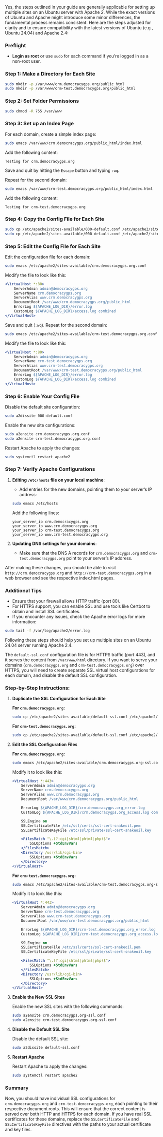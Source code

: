 Yes, the steps outlined in your guide are generally applicable for setting up multiple sites on an Ubuntu server with Apache 2. While the exact versions of Ubuntu and Apache might introduce some minor differences, the fundamental process remains consistent. Here are the steps adjusted for clarity and to ensure compatibility with the latest versions of Ubuntu (e.g., Ubuntu 24.04) and Apache 2.4:

### Preflight
- **Login as root** or use `sudo` for each command if you're logged in as a non-root user.

### Step 1: Make a Directory for Each Site

```sh
sudo mkdir -p /var/www/crm.democracygps.org/public_html
sudo mkdir -p /var/www/crm-test.democracygps.org/public_html
```

### Step 2: Set Folder Permissions

```sh
sudo chmod -R 755 /var/www
```

### Step 3: Set up an Index Page

For each domain, create a simple index page:

```sh
sudo emacs /var/www/crm.democracygps.org/public_html/index.html
```

Add the following content:

```
Testing for crm.democracygps.org
```

Save and quit by hitting the `Escape` button and typing `:wq`.

Repeat for the second domain:

```sh
sudo emacs /var/www/crm-test.democracygps.org/public_html/index.html
```

Add the following content:

```
Testing for crm-test.democracygps.org
```

### Step 4: Copy the Config File for Each Site

```sh
sudo cp /etc/apache2/sites-available/000-default.conf /etc/apache2/sites-available/crm.democracygps.org.conf
sudo cp /etc/apache2/sites-available/000-default.conf /etc/apache2/sites-available/crm-test.democracygps.org.conf
```

### Step 5: Edit the Config File for Each Site

Edit the configuration file for each domain:

```sh
sudo emacs /etc/apache2/sites-available/crm.democracygps.org.conf
```

Modify the file to look like this:

```apache
<VirtualHost *:80>
    ServerAdmin admin@democracygps.org
    ServerName crm.democracygps.org
    ServerAlias www.crm.democracygps.org
    DocumentRoot /var/www/crm.democracygps.org/public_html
    ErrorLog ${APACHE_LOG_DIR}/error.log
    CustomLog ${APACHE_LOG_DIR}/access.log combined
</VirtualHost>
```

Save and quit (`:wq`). Repeat for the second domain:

```sh
sudo emacs /etc/apache2/sites-available/crm-test.democracygps.org.conf
```

Modify the file to look like this:

```apache
<VirtualHost *:80>
    ServerAdmin admin@democracygps.org
    ServerName crm-test.democracygps.org
    ServerAlias www.crm-test.democracygps.org
    DocumentRoot /var/www/crm-test.democracygps.org/public_html
    ErrorLog ${APACHE_LOG_DIR}/error.log
    CustomLog ${APACHE_LOG_DIR}/access.log combined
</VirtualHost>
```

### Step 6: Enable Your Config File

Disable the default site configuration:

```sh
sudo a2dissite 000-default.conf
```

Enable the new site configurations:

```sh
sudo a2ensite crm.democracygps.org.conf
sudo a2ensite crm-test.democracygps.org.conf
```

Restart Apache to apply the changes:

```sh
sudo systemctl restart apache2
```

### Step 7: Verify Apache Configurations

1. **Editing `/etc/hosts` file on your local machine**:
   - Add entries for the new domains, pointing them to your server’s IP address:

   ```sh
   sudo emacs /etc/hosts
   ```

   Add the following lines:

   ```
   your_server_ip crm.democracygps.org
   your_server_ip www.crm.democracygps.org
   your_server_ip crm-test.democracygps.org
   your_server_ip www.crm-test.democracygps.org
   ```

2. **Updating DNS settings for your domains**:
   - Make sure that the DNS A records for `crm.democracygps.org` and `crm-test.democracygps.org` point to your server’s IP address.

After making these changes, you should be able to visit `http://crm.democracygps.org` and `http://crm-test.democracygps.org` in a web browser and see the respective index.html pages.

### Additional Tips

- Ensure that your firewall allows HTTP traffic (port 80).
- For HTTPS support, you can enable SSL and use tools like Certbot to obtain and install SSL certificates.
- If you encounter any issues, check the Apache error logs for more information:

```sh
sudo tail -f /var/log/apache2/error.log
```

Following these steps should help you set up multiple sites on an Ubuntu 24.04 server running Apache 2.4.



The `default-ssl.conf` configuration file is for HTTPS traffic (port 443), and it serves the content from `/var/www/html` directory. If you want to serve your domains (`crm.democracygps.org` and `crm-test.democracygps.org`) over HTTPS, you will need to create separate SSL virtual host configurations for each domain, and disable the default SSL configuration.

### Step-by-Step Instructions:

1. **Duplicate the SSL Configuration for Each Site**

   **For `crm.democracygps.org`:**
   ```sh
   sudo cp /etc/apache2/sites-available/default-ssl.conf /etc/apache2/sites-available/crm.democracygps.org-ssl.conf
   ```

   **For `crm-test.democracygps.org`:**
   ```sh
   sudo cp /etc/apache2/sites-available/default-ssl.conf /etc/apache2/sites-available/crm-test.democracygps.org-ssl.conf
   ```

2. **Edit the SSL Configuration Files**

   **For `crm.democracygps.org`:**
   ```sh
   sudo emacs /etc/apache2/sites-available/crm.democracygps.org-ssl.conf
   ```

   Modify it to look like this:
   ```apache
   <VirtualHost *:443>
       ServerAdmin admin@democracygps.org
       ServerName crm.democracygps.org
       ServerAlias www.crm.democracygps.org
       DocumentRoot /var/www/crm.democracygps.org/public_html

       ErrorLog ${APACHE_LOG_DIR}/crm.democracygps.org_error.log
       CustomLog ${APACHE_LOG_DIR}/crm.democracygps.org_access.log combined

       SSLEngine on
       SSLCertificateFile /etc/ssl/certs/ssl-cert-snakeoil.pem
       SSLCertificateKeyFile /etc/ssl/private/ssl-cert-snakeoil.key

       <FilesMatch "\.(?:cgi|shtml|phtml|php)$">
           SSLOptions +StdEnvVars
       </FilesMatch>
       <Directory /usr/lib/cgi-bin>
           SSLOptions +StdEnvVars
       </Directory>
   </VirtualHost>
   ```

   **For `crm-test.democracygps.org`:**
   ```sh
   sudo emacs /etc/apache2/sites-available/crm-test.democracygps.org-ssl.conf
   ```

   Modify it to look like this:
   ```apache
   <VirtualHost *:443>
       ServerAdmin admin@democracygps.org
       ServerName crm-test.democracygps.org
       ServerAlias www.crm-test.democracygps.org
       DocumentRoot /var/www/crm-test.democracygps.org/public_html

       ErrorLog ${APACHE_LOG_DIR}/crm-test.democracygps.org_error.log
       CustomLog ${APACHE_LOG_DIR}/crm-test.democracygps.org_access.log combined

       SSLEngine on
       SSLCertificateFile /etc/ssl/certs/ssl-cert-snakeoil.pem
       SSLCertificateKeyFile /etc/ssl/private/ssl-cert-snakeoil.key

       <FilesMatch "\.(?:cgi|shtml|phtml|php)$">
           SSLOptions +StdEnvVars
       </FilesMatch>
       <Directory /usr/lib/cgi-bin>
           SSLOptions +StdEnvVars
       </Directory>
   </VirtualHost>
   ```

3. **Enable the New SSL Sites**

   Enable the new SSL sites with the following commands:
   ```sh
   sudo a2ensite crm.democracygps.org-ssl.conf
   sudo a2ensite crm-test.democracygps.org-ssl.conf
   ```

4. **Disable the Default SSL Site**

   Disable the default SSL site:
   ```sh
   sudo a2dissite default-ssl.conf
   ```

5. **Restart Apache**

   Restart Apache to apply the changes:
   ```sh
   sudo systemctl restart apache2
   ```

### Summary

Now, you should have individual SSL configurations for `crm.democracygps.org` and `crm-test.democracygps.org`, each pointing to their respective document roots. This will ensure that the correct content is served over both HTTP and HTTPS for each domain. If you have real SSL certificates for these domains, replace the `SSLCertificateFile` and `SSLCertificateKeyFile` directives with the paths to your actual certificate and key files.
